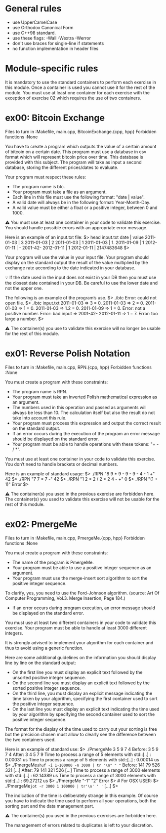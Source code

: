 # General rules
- use UpperCamelCase
- use Orthodox Canonical Form
- use C++98 standard.
- use these flags: -Wall -Wextra -Werror
- don't use braces for single-line if statements
- no function implementation in header files

# Module-specific rules
It is mandatory to use the standard containers to perform each exercise in this module.
Once a container is used you cannot use it for the rest of the module.
You must use at least one container for each exercise with the exception of exercise 02 which requires the use of two containers.

# ex00: Bitcoin Exchange
Files to turn in :Makefile, main.cpp, BitcoinExchange.{cpp, hpp}
Forbidden functions :None

You have to create a program which outputs the value of a certain amount of bitcoin on a certain date.
This program must use a database in csv format which will represent bitcoin price over time.
This database is provided with this subject.
The program will take as input a second database, storing the different prices/dates to evaluate.

Your program must respect these rules:
- The program name is btc.
- Your program must take a file as an argument.
- Each line in this file must use the following format: "date | value".
- A valid date will always be in the following format: Year-Month-Day.
- A valid value must be either a float or a positive integer, between 0 and 1000.

⚠️ You must use at least one container in your code to validate this exercise.
You should handle possible errors with an appropriate error message.

Here is an example of an input.txt file:
$> head input.txt
date | value
2011-01-03 | 3
2011-01-03 | 2
2011-01-03 | 1
2011-01-03 | 1.
2011-01-09 | 1
2012-01-11 | -
2001-42-
2012-01-11 | 1
2012-01-11 | 2147483648
$>

Your program will use the value in your input file.
Your program should display on the standard output the result of the value multiplied by the exchange rate according to the date indicated in your database.

💡 If the date used in the input does not exist in your DB then you must use the closest date contained in your DB.
Be careful to use the lower date and not the upper one.

The following is an example of the program’s use.
$> ./btc
Error: could not open file.
$> ./btc input.txt
2011-01-03 => 3 = 0.
2011-01-03 => 2 = 0.
2011-01-03 => 1 = 0.
2011-01-03 => 1.2 = 0.
2011-01-09 => 1 = 0.
Error: not a positive number.
Error: bad input => 2001-42-
2012-01-11 => 1 = 7.
Error: too large a number.
$>

⚠️ The container(s) you use to validate this exercise will no longer be usable for the rest of this module.

# ex01: Reverse Polish Notation
Files to turn in :Makefile, main.cpp, RPN.{cpp, hpp}
Forbidden functions :None

You must create a program with these constraints:
- The program name is RPN.
- Your program must take an inverted Polish mathematical expression as an argument.
- The numbers used in this operation and passed as arguments will always be less than 10.
	The calculation itself but also the result do not take into account this rule.
- Your program must process this expression and output the correct result on the standard output.
- If an error occurs during the execution of the program an error message should be displayed on the standard error.
- Your program must be able to handle operations with these tokens: "+ - / *".

You must use at least one container in your code to validate this exercise.
You don’t need to handle brackets or decimal numbers.

Here is an example of standard usage:
$> ./RPN "8 9 * 9 - 9 - 9 - 4 - 1 +"
42
$> ./RPN "7 7 * 7 -"
42
$> ./RPN "1 2 * 2 / 2 * 2 4 - +"
0
$> ./RPN "(1 + 1)"
Error
$>

⚠️ The container(s) you used in the previous exercise are forbidden here.
The container(s) you used to validate this exercise will not be usable for the rest of this module.

# ex02: PmergeMe
Files to turn in :Makefile, main.cpp, PmergeMe.{cpp, hpp}
Forbidden functions :None

You must create a program with these constraints:
- The name of the program is PmergeMe.
- Your program must be able to use a positive integer sequence as an argument.
- Your program must use the merge-insert sort algorithm to sort the positive integer sequence.

To clarify, yes, you need to use the Ford-Johnson algorithm.
(source: Art Of Computer Programming, Vol.3. Merge Insertion, Page 184.)

- If an error occurs during program execution,
	an error message should be displayed on the standard error.

You must use at least two different containers in your code to validate this exercise.
Your program must be able to handle at least 3000 different integers.

It is strongly advised to implement your algorithm for each container and thus to avoid using a generic function.

Here are some additional guidelines on the information you should display line by line on the standard output:

- On the first line you must display an explicit text followed by the unsorted positive integer sequence.
- On the second line you must display an explicit text followed by the sorted positive integer sequence.
- On the third line, you must display an explicit message indicating the time taken by your algorithm,
	specifying the first container used to sort the positive integer sequence.
- On the last line you must display an explicit text indicating the time used by your algorithm by specifying the second container used to sort the positive integer sequence.

The format for the display of the time used to carry out your sorting is free but the precision chosen must allow to clearly see the difference between the two containers used.

Here is an example of standard use:
$> ./PmergeMe 3 5 9 7 4
Before: 3 5 9 7 4
After: 3 4 5 7 9
Time to process a range of 5 elements with std::[..] : 0.00031 us
Time to process a range of 5 elements with std::[..] : 0.00014 us
$> ./PmergeMe`shuf -i 1-100000 -n 3000 | tr "\n" " "`
Before: 141 79 526 321 [...]
After: 79 141 321 526 [...]
Time to process a range of 3000 elements with std::[..] : 62.14389 us
Time to process a range of 3000 elements with std::[..] : 69.27212 us
$> ./PmergeMe "-1" "2"
Error
$> # For OSX USER:
$> ./PmergeMe`jot -r 3000 1 100000 | tr'\n' ' '`
[...]
$>

The indication of the time is deliberately strange in this example.
Of course you have to indicate the time used to perform all your operations,
both the sorting part and the data management part.

⚠️ The container(s) you used in the previous exercises are forbidden here.

The management of errors related to duplicates is left to your discretion.
